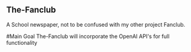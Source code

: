 ## The-Fanclub

A School newspaper, not to be confused with my other project Fanclub.

#Main Goal
The-Fanclub will incorporate the OpenAI API's for full functionality
